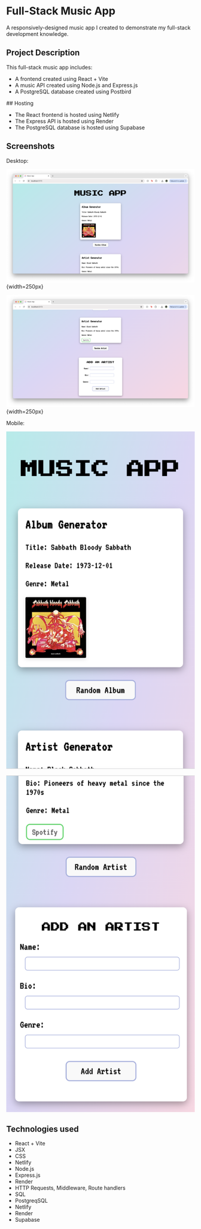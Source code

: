 # Full-Stack Music App

A responsively-designed music app I created to demonstrate my full-stack development knowledge.

## Project Description

This full-stack music app includes:

- A frontend created using React + Vite
- A music API created using Node.js and Express.js
- A PostgreSQL database created using Postbird

## Hosting

- The React frontend is hosted using Netlify
- The Express API is hosted using Render
- The PostgreSQL database is hosted using Supabase

## Screenshots

Desktop:

![Desktop1](public/musicapp1.png){width=250px}

![Desktop2](public/musicapp2.png){width=250px}

Mobile:

![Mobile1](public/mobile1.png)

![Mobile2](public/mobile2.png)

## Technologies used

- React + Vite
- JSX
- CSS
- Netlify
- Node.js
- Express.js
- Render
- HTTP Requests, Middleware, Route handlers
- SQL
- PostgreqSQL
- Netlify
- Render
- Supabase
